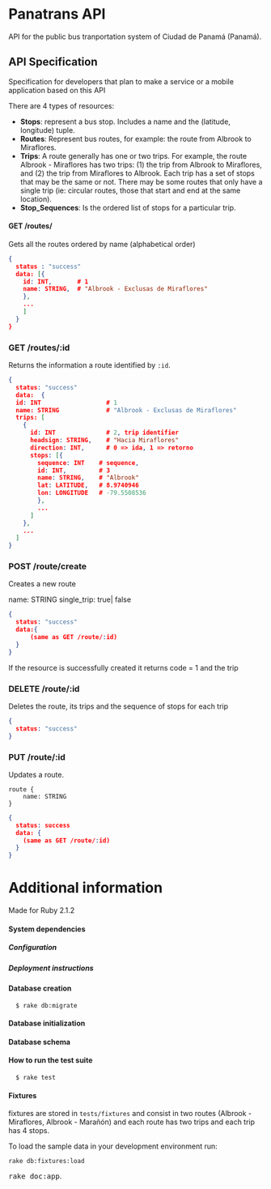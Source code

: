 # Panatrans API

API for the public bus tranportation system of Ciudad de Panamá (Panamá).



## API Specification 
Specification for developers that plan to make a service or a mobile application based on this API

There are 4 types of resources:

* __Stops__: represent a bus stop. Includes a name and the (latitude, longitude) tuple.
* __Routes__: Represent bus routes, for example: the route from Albrook to Miraflores.
* __Trips__: A route generally has one or two trips. For example, the route Albrook - Miraflores has two trips: (1) the trip from Albrook to Miraflores, and (2) the trip from Miraflores to Albrook. Each trip has a set of stops that may be the same or not. There may be some routes that only have a single trip (ie: circular routes, those that start and end at the same location). 
* __Stop_Sequences__: Is the ordered list of stops for a particular trip. 


#### GET /routes/
Gets all the routes ordered by name (alphabetical order)


```json 
{
  status : "success"
  data: [{ 
    id: INT,       # 1
    name: STRING,  # "Albrook - Exclusas de Miraflores"
    },
    ...
    ]
  }
}
``` 

### GET /routes/:id
Returns the information a route identified by `:id`.

```json
{
  status: "success"
  data:  {
  id: INT                  # 1
  name: STRING             # "Albrook - Exclusas de Miraflores" 
  trips: [
    {
      id: INT              # 2, trip identifier
      headsign: STRING,    # "Hacia Miraflores"
      direction: INT,      # 0 => ida, 1 => retorno
      stops: [{
        sequence: INT    # sequence,
        id: INT,         # 3 
        name: STRING,    # "Albrook"
        lat: LATITUDE,   # 8.9740946
        lon: LONGITUDE   # -79.5508536
        },
        ...
      ]
    },
    ...
  ]
}
```  

### POST /route/create
Creates a new route

name: STRING
single_trip: true| false


```json
{
  status: "success"
  data:{  
      (same as GET /route/:id)
  }
}
```

If the resource is successfully created it returns code = 1 and the trip 

### DELETE /route/:id
Deletes the route, its trips and the sequence of stops for each trip

```json
{
  status: "success"
}
``` 



### PUT /route/:id
Updates a route.

```
route {
	name: STRING
}
```

```json
{
  status: success
  data: {
  	(same as GET /route/:id)
  }
}
``` 



# Additional information

Made for Ruby 2.1.2

#### System dependencies

##### Configuration

##### Deployment instructions

#### Database creation

```
  $ rake db:migrate
``` 
#### Database initialization


#### Database schema



#### How to run the test suite

```
  $ rake test
```

#### Fixtures

 fixtures are stored in `tests/fixtures` and consist in two routes (Albrook - Miraflores, Albrook - Marañón) and each route has two trips and each trip has 4 stops.


 

To load the sample data in your development environment run:

```
rake db:fixtures:load
```


<tt>rake doc:app</tt>.
